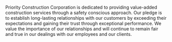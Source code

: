 Priority Construction Corporation is dedicated to providing value-added construction services through a safety conscious approach. Our pledge is to establish long-lasting relationships with our customers by exceeding their expectations and gaining their trust through exceptional performance. We value the importance of our relationships and will continue to remain fair and true in our dealings with our employees and our clients.
